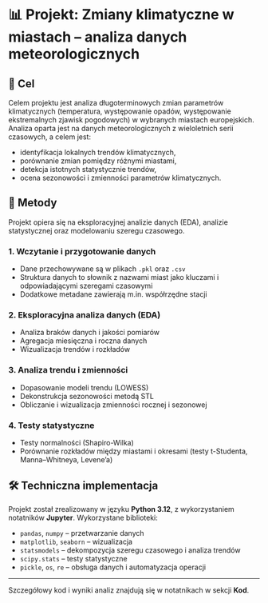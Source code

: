 # 📊 Projekt: Zmiany klimatyczne w miastach – analiza danych meteorologicznych

## 🎯 Cel

Celem projektu jest analiza długoterminowych zmian parametrów klimatycznych (temperatura, występowanie opadów, występowanie ekstremalnych zjawisk pogodowych) w wybranych miastach europejskich. Analiza oparta jest na danych meteorologicznych z wieloletnich serii czasowych, a celem jest:

- identyfikacja lokalnych trendów klimatycznych,
- porównanie zmian pomiędzy różnymi miastami,
- detekcja istotnych statystycznie trendów,
- ocena sezonowości i zmienności parametrów klimatycznych.

## 🧪 Metody

Projekt opiera się na eksploracyjnej analizie danych (EDA), analizie statystycznej oraz modelowaniu szeregu czasowego.

### 1. Wczytanie i przygotowanie danych
- Dane przechowywane są w plikach `.pkl` oraz `.csv`
- Struktura danych to słownik z nazwami miast jako kluczami i odpowiadającymi szeregami czasowymi
- Dodatkowe metadane zawierają m.in. współrzędne stacji

### 2. Eksploracyjna analiza danych (EDA)
- Analiza braków danych i jakości pomiarów
- Agregacja miesięczna i roczna danych
- Wizualizacja trendów i rozkładów

### 3. Analiza trendu i zmienności
- Dopasowanie modeli trendu (LOWESS)
- Dekonstrukcja sezonowości metodą STL
- Obliczanie i wizualizacja zmienności rocznej i sezonowej

### 4. Testy statystyczne
- Testy normalności (Shapiro-Wilka)
- Porównanie rozkładów między miastami i okresami (testy t-Studenta, Manna–Whitneya, Levene’a)

## 🛠 Techniczna implementacja

Projekt został zrealizowany w języku **Python 3.12**, z wykorzystaniem notatników **Jupyter**. Wykorzystane biblioteki:

- `pandas`, `numpy` – przetwarzanie danych
- `matplotlib`, `seaborn` – wizualizacja
- `statsmodels` – dekompozycja szeregu czasowego i analiza trendów
- `scipy.stats` – testy statystyczne
- `pickle`, `os`, `re` – obsługa danych i automatyzacja operacji

---

Szczegółowy kod i wyniki analiz znajdują się w notatnikach w sekcji **Kod**.